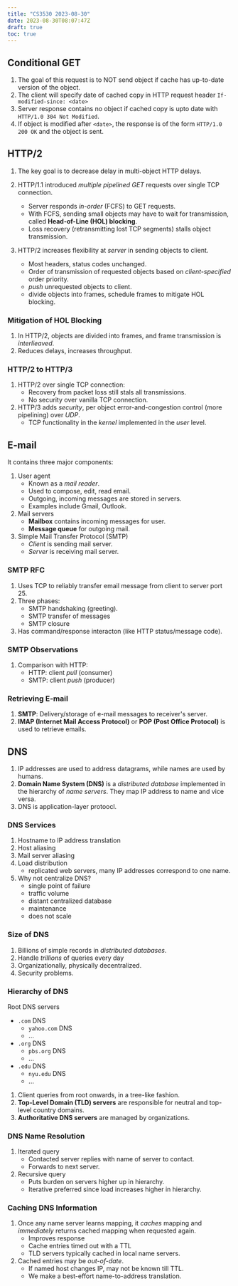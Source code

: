 ```yaml
---
title: "CS3530 2023-08-30"
date: 2023-08-30T08:07:47Z
draft: true
toc: true
---
```


## Conditional GET

1. The goal of this request is to NOT send object if cache has up-to-date version of the object.
2. The client will specify date of cached copy in HTTP request header `If-modified-since: <date>`
3. Server response contains no object if cached copy is upto date with `HTTP/1.0 304 Not Modified`.
4. If object is modified after `<date>`, the response is of the form `HTTP/1.0 200 OK` and the object is sent.

## HTTP/2

1. The key goal is to decrease delay in multi-object HTTP delays.
2. HTTP/1.1 introduced _multiple pipelined GET_ requests over single TCP connection.
    - Server responds _in-order_ (FCFS) to GET requests.
    - With FCFS, sending small objects may have to wait for transmission, called **Head-of-Line (HOL) blocking**.
    - Loss recovery (retransmitting lost TCP segments) stalls object transmission.

3. HTTP/2 increases flexibility at _server_ in sending objects to client.
    - Most headers, status codes unchanged.
    - Order of transmission of requested objects based on _client-specified_ order priority.
    - _push_ unrequested objects to client.
    - divide objects into frames, schedule frames to mitigate HOL blocking.

### Mitigation of HOL Blocking

1. In HTTP/2, objects are divided into frames, and frame transmission is _interlieaved_.
2. Reduces delays, increases throughput.

### HTTP/2 to HTTP/3

1. HTTP/2 over single TCP connection:
    - Recovery from packet loss still stals all transmissions.
    - No security over vanilla TCP connection.
2. HTTP/3 adds _security_, per object error-and-congestion control (more pipelining) over _UDP_.
    - TCP functionality in the _kernel_ implemented in the _user_ level.

## E-mail

It contains three major components:
1. User agent
    - Known as a _mail reader_.
    - Used to compose, edit, read email.
    - Outgoing, incoming messages are stored in servers.
    - Examples include Gmail, Outlook.
2. Mail servers 
    - **Mailbox** contains incoming messages for user.
    - **Message queue** for outgoing mail.
3. Simple Mail Transfer Protocol (SMTP)
    - _Client_ is sending mail server.
    - _Server_ is receiving mail server.

### SMTP RFC

1. Uses TCP to reliably transfer email message from client to server port 25.
2. Three phases:
    - SMTP handshaking (greeting).
    - SMTP transfer of messages
    - SMTP closure
3. Has command/response interacton (like HTTP status/message code).

### SMTP Observations

1. Comparison with HTTP:
    - HTTP: client _pull_ (consumer)
    - SMTP: client _push_ (producer)

### Retrieving E-mail

1. **SMTP**: Delivery/storage of e-mail messages to receiver's server.
2. **IMAP (Internet Mail Access Protocol)** or **POP (Post Office Protocol)** is used to retrieve emails.

## DNS

1. IP addresses are used to address datagrams, while names are used by humans.
2. **Domain Name System (DNS)** is a _distributed database_ implemented in the hierarchy of _name servers_. They map IP address to name and vice versa.
3. DNS is application-layer protoocl.

### DNS Services

1. Hostname to IP address translation
2. Host aliasing
3. Mail server aliasing
4. Load distribution
    - replicated web servers, many IP addresses correspond to one name.
5. Why not centralize DNS?
    - single point of failure
    - traffic volume
    - distant centralized database
    - maintenance
    - does not scale

### Size of DNS

1. Billions of simple records in _distributed databases_.
2. Handle _trillions_ of queries every day
3. Organizationally, physically decentralized.
4. Security problems.

### Hierarchy of DNS

Root DNS servers
- `.com` DNS
    - `yahoo.com` DNS
    - ...
- `.org` DNS
    - `pbs.org` DNS
    - ...
- `.edu` DNS
    - `nyu.edu` DNS
    - ...

1. Client queries from root onwards, in a tree-like fashion.
2. **Top-Level Domain (TLD) servers** are responsible for neutral and top-level country domains.
3. **Authoritative DNS servers** are managed by organizations.

### DNS Name Resolution

1. Iterated query
    - Contacted server replies with name of server to contact.
    - Forwards to next server.
2. Recursive query
    - Puts burden on servers higher up in hierarchy.
    - Iterative preferred since load increases higher in hierarchy.

### Caching DNS Information

1. Once any name server learns mapping, it _caches_ mapping and _immediately_ returns cached mapping when requested again.
    - Improves response
    - Cache entries timed out with a TTL
    - TLD servers typically cached in local name servers.
2. Cached entries may be _out-of-date_.
    - If named host changes IP, may not be known till TTL.
    - We make a best-effort name-to-address translation.
